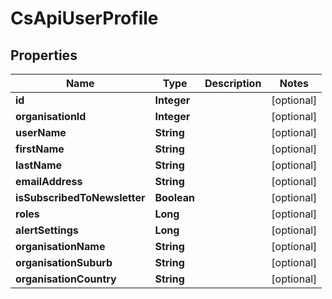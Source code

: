 
# CsApiUserProfile

## Properties
Name | Type | Description | Notes
------------ | ------------- | ------------- | -------------
**id** | **Integer** |  |  [optional]
**organisationId** | **Integer** |  |  [optional]
**userName** | **String** |  |  [optional]
**firstName** | **String** |  |  [optional]
**lastName** | **String** |  |  [optional]
**emailAddress** | **String** |  |  [optional]
**isSubscribedToNewsletter** | **Boolean** |  |  [optional]
**roles** | **Long** |  |  [optional]
**alertSettings** | **Long** |  |  [optional]
**organisationName** | **String** |  |  [optional]
**organisationSuburb** | **String** |  |  [optional]
**organisationCountry** | **String** |  |  [optional]



